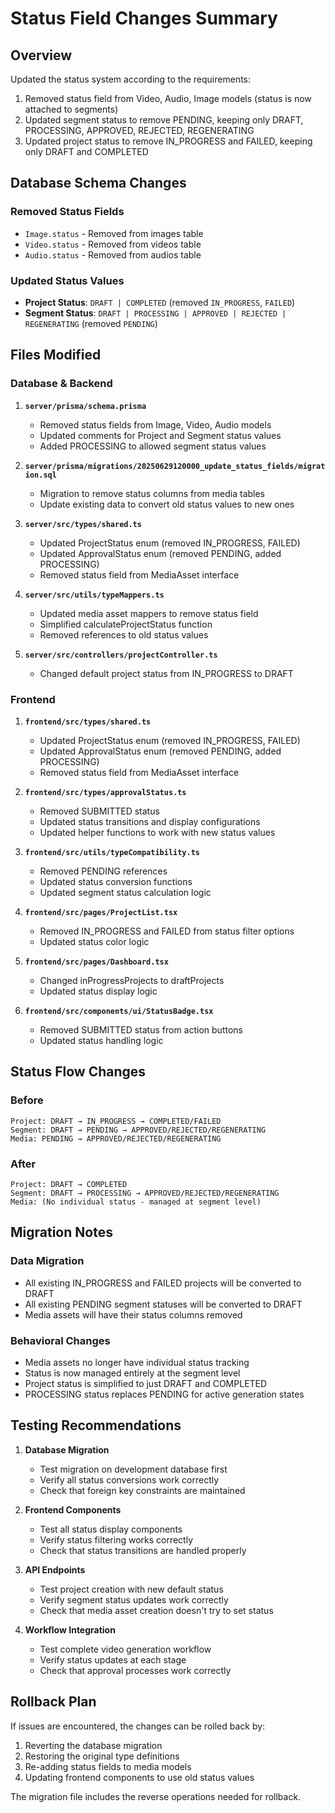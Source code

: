 # Status Field Changes Summary

## Overview
Updated the status system according to the requirements:
1. Removed status field from Video, Audio, Image models (status is now attached to segments)
2. Updated segment status to remove PENDING, keeping only DRAFT, PROCESSING, APPROVED, REJECTED, REGENERATING
3. Updated project status to remove IN_PROGRESS and FAILED, keeping only DRAFT and COMPLETED

## Database Schema Changes

### Removed Status Fields
- `Image.status` - Removed from images table
- `Video.status` - Removed from videos table  
- `Audio.status` - Removed from audios table

### Updated Status Values
- **Project Status**: `DRAFT | COMPLETED` (removed `IN_PROGRESS`, `FAILED`)
- **Segment Status**: `DRAFT | PROCESSING | APPROVED | REJECTED | REGENERATING` (removed `PENDING`)

## Files Modified

### Database & Backend
1. **`server/prisma/schema.prisma`**
   - Removed status fields from Image, Video, Audio models
   - Updated comments for Project and Segment status values
   - Added PROCESSING to allowed segment status values

2. **`server/prisma/migrations/20250629120000_update_status_fields/migration.sql`**
   - Migration to remove status columns from media tables
   - Update existing data to convert old status values to new ones

3. **`server/src/types/shared.ts`**
   - Updated ProjectStatus enum (removed IN_PROGRESS, FAILED)
   - Updated ApprovalStatus enum (removed PENDING, added PROCESSING)
   - Removed status field from MediaAsset interface

4. **`server/src/utils/typeMappers.ts`**
   - Updated media asset mappers to remove status field
   - Simplified calculateProjectStatus function
   - Removed references to old status values

5. **`server/src/controllers/projectController.ts`**
   - Changed default project status from IN_PROGRESS to DRAFT

### Frontend
1. **`frontend/src/types/shared.ts`**
   - Updated ProjectStatus enum (removed IN_PROGRESS, FAILED)
   - Updated ApprovalStatus enum (removed PENDING, added PROCESSING)
   - Removed status field from MediaAsset interface

2. **`frontend/src/types/approvalStatus.ts`**
   - Removed SUBMITTED status
   - Updated status transitions and display configurations
   - Updated helper functions to work with new status values

3. **`frontend/src/utils/typeCompatibility.ts`**
   - Removed PENDING references
   - Updated status conversion functions
   - Updated segment status calculation logic

4. **`frontend/src/pages/ProjectList.tsx`**
   - Removed IN_PROGRESS and FAILED from status filter options
   - Updated status color logic

5. **`frontend/src/pages/Dashboard.tsx`**
   - Changed inProgressProjects to draftProjects
   - Updated status display logic

6. **`frontend/src/components/ui/StatusBadge.tsx`**
   - Removed SUBMITTED status from action buttons
   - Updated status handling logic

## Status Flow Changes

### Before
```
Project: DRAFT → IN_PROGRESS → COMPLETED/FAILED
Segment: DRAFT → PENDING → APPROVED/REJECTED/REGENERATING
Media: PENDING → APPROVED/REJECTED/REGENERATING
```

### After
```
Project: DRAFT → COMPLETED
Segment: DRAFT → PROCESSING → APPROVED/REJECTED/REGENERATING
Media: (No individual status - managed at segment level)
```

## Migration Notes

### Data Migration
- All existing IN_PROGRESS and FAILED projects will be converted to DRAFT
- All existing PENDING segment statuses will be converted to DRAFT
- Media assets will have their status columns removed

### Behavioral Changes
- Media assets no longer have individual status tracking
- Status is now managed entirely at the segment level
- Project status is simplified to just DRAFT and COMPLETED
- PROCESSING status replaces PENDING for active generation states

## Testing Recommendations

1. **Database Migration**
   - Test migration on development database first
   - Verify all status conversions work correctly
   - Check that foreign key constraints are maintained

2. **Frontend Components**
   - Test all status display components
   - Verify status filtering works correctly
   - Check that status transitions are handled properly

3. **API Endpoints**
   - Test project creation with new default status
   - Verify segment status updates work correctly
   - Check that media asset creation doesn't try to set status

4. **Workflow Integration**
   - Test complete video generation workflow
   - Verify status updates at each stage
   - Check that approval processes work correctly

## Rollback Plan

If issues are encountered, the changes can be rolled back by:
1. Reverting the database migration
2. Restoring the original type definitions
3. Re-adding status fields to media models
4. Updating frontend components to use old status values

The migration file includes the reverse operations needed for rollback.
